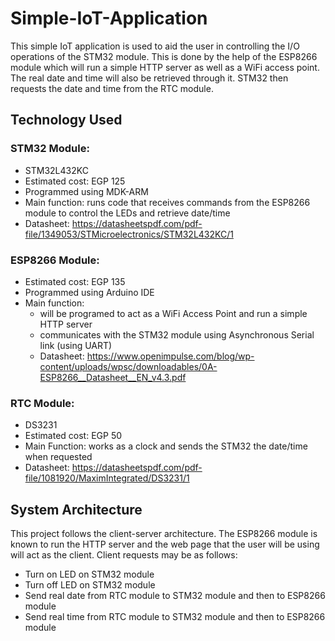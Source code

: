 # Simple-IoT-Application
This simple IoT application is used to aid the user in controlling the I/O operations of the STM32 module. This is done by the help of the ESP8266 module which will run a simple HTTP server as well as a WiFi access point. The real date and time will also be retrieved through it. STM32 then requests the date and time from the RTC module.

## Technology Used
### STM32 Module:
   - STM32L432KC
   - Estimated cost: EGP 125
   - Programmed using MDK-ARM
   - Main function: runs code that receives commands from the ESP8266 module to control the LEDs and retrieve date/time
   - Datasheet: https://datasheetspdf.com/pdf-file/1349053/STMicroelectronics/STM32L432KC/1
  
### ESP8266 Module:
   - Estimated cost: EGP 135
   - Programmed using Arduino IDE 
   - Main function:
     - will be programed to act as a WiFi Access Point and run a simple HTTP server
     - communicates with the STM32 module using Asynchronous Serial link (using UART)
     - Datasheet: https://www.openimpulse.com/blog/wp-content/uploads/wpsc/downloadables/0A-ESP8266__Datasheet__EN_v4.3.pdf
  
### RTC Module:
   - DS3231
   - Estimated cost: EGP 50
   - Main Function: works as a clock and sends the STM32 the date/time when requested
   - Datasheet: https://datasheetspdf.com/pdf-file/1081920/MaximIntegrated/DS3231/1
    
## System Architecture
This project follows the client-server architecture. The ESP8266 module is known to run the HTTP server and the web page that the user will be using will act as the client. Client requests may be as follows:
   - Turn on LED on STM32 module 
   - Turn off LED on STM32 module 
   - Send real date from RTC module to STM32 module and then to ESP8266 module
   - Send real time from RTC module to STM32 module and then to ESP8266 module
  
